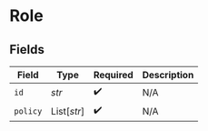 # Role


## Fields

| Field              | Type               | Required           | Description        |
| ------------------ | ------------------ | ------------------ | ------------------ |
| `id`               | *str*              | :heavy_check_mark: | N/A                |
| `policy`           | List[*str*]        | :heavy_check_mark: | N/A                |